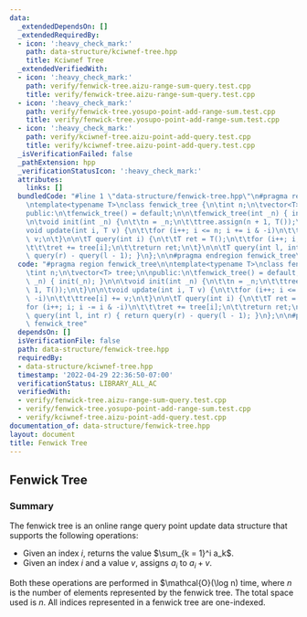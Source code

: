 ```yaml
---
data:
  _extendedDependsOn: []
  _extendedRequiredBy:
  - icon: ':heavy_check_mark:'
    path: data-structure/kciwnef-tree.hpp
    title: Kciwnef Tree
  _extendedVerifiedWith:
  - icon: ':heavy_check_mark:'
    path: verify/fenwick-tree.aizu-range-sum-query.test.cpp
    title: verify/fenwick-tree.aizu-range-sum-query.test.cpp
  - icon: ':heavy_check_mark:'
    path: verify/fenwick-tree.yosupo-point-add-range-sum.test.cpp
    title: verify/fenwick-tree.yosupo-point-add-range-sum.test.cpp
  - icon: ':heavy_check_mark:'
    path: verify/kciwnef-tree.aizu-point-add-query.test.cpp
    title: verify/kciwnef-tree.aizu-point-add-query.test.cpp
  _isVerificationFailed: false
  _pathExtension: hpp
  _verificationStatusIcon: ':heavy_check_mark:'
  attributes:
    links: []
  bundledCode: "#line 1 \"data-structure/fenwick-tree.hpp\"\n#pragma region fenwick_tree\n\
    \ntemplate<typename T>\nclass fenwick_tree {\n\tint n;\n\tvector<T> tree;\n\n\
    public:\n\tfenwick_tree() = default;\n\n\tfenwick_tree(int _n) { init(_n); }\n\
    \n\tvoid init(int _n) {\n\t\tn = _n;\n\t\ttree.assign(n + 1, T());\n\t}\n\n\t\
    void update(int i, T v) {\n\t\tfor (i++; i <= n; i += i & -i)\n\t\t\ttree[i] +=\
    \ v;\n\t}\n\n\tT query(int i) {\n\t\tT ret = T();\n\t\tfor (i++; i; i -= i & -i)\n\
    \t\t\tret += tree[i];\n\t\treturn ret;\n\t}\n\n\tT query(int l, int r) { return\
    \ query(r) - query(l - 1); }\n};\n\n#pragma endregion fenwick_tree\n"
  code: "#pragma region fenwick_tree\n\ntemplate<typename T>\nclass fenwick_tree {\n\
    \tint n;\n\tvector<T> tree;\n\npublic:\n\tfenwick_tree() = default;\n\n\tfenwick_tree(int\
    \ _n) { init(_n); }\n\n\tvoid init(int _n) {\n\t\tn = _n;\n\t\ttree.assign(n +\
    \ 1, T());\n\t}\n\n\tvoid update(int i, T v) {\n\t\tfor (i++; i <= n; i += i &\
    \ -i)\n\t\t\ttree[i] += v;\n\t}\n\n\tT query(int i) {\n\t\tT ret = T();\n\t\t\
    for (i++; i; i -= i & -i)\n\t\t\tret += tree[i];\n\t\treturn ret;\n\t}\n\n\tT\
    \ query(int l, int r) { return query(r) - query(l - 1); }\n};\n\n#pragma endregion\
    \ fenwick_tree"
  dependsOn: []
  isVerificationFile: false
  path: data-structure/fenwick-tree.hpp
  requiredBy:
  - data-structure/kciwnef-tree.hpp
  timestamp: '2022-04-29 22:36:50-07:00'
  verificationStatus: LIBRARY_ALL_AC
  verifiedWith:
  - verify/fenwick-tree.aizu-range-sum-query.test.cpp
  - verify/fenwick-tree.yosupo-point-add-range-sum.test.cpp
  - verify/kciwnef-tree.aizu-point-add-query.test.cpp
documentation_of: data-structure/fenwick-tree.hpp
layout: document
title: Fenwick Tree
---
```


## Fenwick Tree

### Summary
The fenwick tree is an online range query point update data structure that supports the following operations:
- Given an index $i$, returns the value $\sum_{k = 1}^i a_k$.
- Given an index $i$ and a value $v$, assigns $a_i$ to $a_i + v$.

Both these operations are performed in $\mathcal{O}(\log n) time, where $n$ is the number of elements represented by the fenwick tree. The total space used is $n$. All indices represented in a fenwick tree are one-indexed.